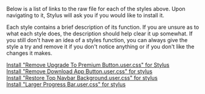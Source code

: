 Below is a list of links to the raw file for each of the styles above. Upon navigating to it, Stylus will ask you if you would like to install it.  

Each style contains a brief description of its function. If you are unsure as to what each style does, the description should help clear it up somewhat. If you still don't have an idea of a styles function, you can always give the style a try and remove it if you don't notice anything or if you don't like the changes it makes.  

[Install "Remove Upgrade To Premium Button.user.css" for Stylus](https://github.com/Neop0litan/CSS-Tweaks/raw/main/Stylus/spotify.com/Remove%20Upgrade%20To%20Premium%20Button.user.css)  
[Install "Remove Download App Button.user.css" for stylus](https://github.com/Neop0litan/CSS-Tweaks/raw/main/Stylus/spotify.com/Remove%20Install%20App%20Button.user.css)  
[Install "Restore Top Navbar Background.user.css" for stylus](https://github.com/Neop0litan/CSS-Tweaks/raw/main/Stylus/spotify.com/Restore%20Top%20Navbar%20Background.user.css)  
[Install "Larger Progress Bar.user.css" for stylus](https://github.com/Neop0litan/CSS-Tweaks/raw/main/Stylus/spotify.com/Larger%20Progress%20Bar.user.css)

